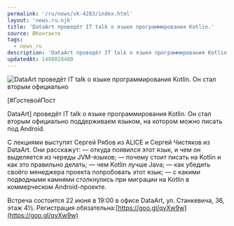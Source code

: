 ```yaml
---
permalink: '/ru/news/vk-4283/index.html'
layout: 'news.ru.njk'
title: 'DataArt проведёт IT talk о языке программирования Kotlin.'
source: ВКонтакте
tags:
  - news_ru
description: 'DataArt проведёт IT talk о языке программирования Kotlin.'
updatedAt: 1498028480
---
```

![DataArt проведёт IT talk о языке программирования Kotlin. Он стал вторым официально](https://sun9-30.userapi.com/c841534/v841534484/1fcb/MZ6CfhmZouQ.jpg)

[#ГостевойПост

DataArt] проведёт IT talk о языке программирования Kotlin. Он стал вторым официально поддерживаем языком, на котором можно писать под Android.

С лекциями выступят Сергей Рябов из ALICE и Сергей Чистяков из DataArt. Они расскажут:
— откуда появился этот язык, и чем он выделяется из череды JVM-языков;
— почему стоит писать на Kotlin и как это правильно делать;
— чем Kotlin лучше Java;
— как убедить своёго менеджера проекта попробовать этот язык;
— с какими подводными камнями столкнулись при миграции на Kotlin в коммерческом Android-проекте.

Встреча состоится 22 июня в 19:00 в офисе DataArt, ул. Станкевича, 36, этаж 4½.
Регистрация обязательна:[https://goo.gl/qyXw9w](https://goo.gl/qyXw9w)
